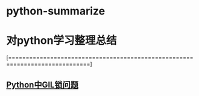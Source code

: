 # python-summarize
# 对python学习整理总结
[=============================================================================]
<bz>
<bz>
## [Python中GIL锁问题](https://blog.csdn.net/aransam/article/details/79982507)
